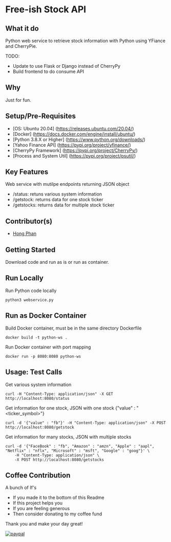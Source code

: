 # Free-ish Stock API

## What it do
Python web service to retrieve stock information with Python using YFiance and CherryPie. 

TODO: 
* Update to use Flask or Django instead of CherryPy
* Build frontend to do consume API


## Why
Just for fun.


## Setup/Pre-Requisites
- [OS: Ubuntu 20.04] (https://releases.ubuntu.com/20.04/)
- [Docker] (https://docs.docker.com/engine/install/ubuntu/)
- [Python 3.8.X or Higher] (https://www.python.org/downloads/)
- [Yahoo Finance API] (https://pypi.org/project/yfinance/)
- [CherryPy Framework] (https://pypi.org/project/CherryPy/)
- [Process and System Util] (https://pypi.org/project/psutil/)


## Key Features 
Web service with mutilpe endpoints returning JSON object
* /status: retuns various system information
* /getstock: returns data for one stock ticker
* /getstocks: returns data for multiple stock ticker


## Contributor(s)
- [Hong Phan](mailto:lhvphan@gmail.com)


## Getting Started
Download code and run as is or run as container. 


## Run Locally 
Run Python code locally
```
python3 webservice.py
```


## Run as Docker Container
Build Docker container, must be in the same directory Dockerfile
```
docker build -t python-ws .
```

Run Docker container with port mapping
```
docker run -p 8080:8080 python-ws
```


## Usage: Test Calls
Get various system information
```
curl -H "Content-Type: application/json" -X GET http://localhost:8080/status
```

Get information for one stock, JSON with one stock {"value" : "<ticker_symbol>"}
```
curl -d '{"value" : "fb"}' -H "Content-Type: application/json" -X POST http://localhost:8080/getstock
```

Get information for many stocks, JSON with multiple stocks
```
curl -d '{"FaceBook" : "fb", "Amazon" : "amzn", "Apple" : "aapl", "Netflix" : "nflx", "Microsoft" : "msft", "Google" : "goog"}' \
    -H "Content-Type: application/json" \
    -X POST http://localhost:8080/getstocks
```


## Coffee Contribution
A bunch of If's
* If you made it to the bottom of this Readme
* If this project helps you
* If you are feeling generous
* Then consider donating to my coffee fund 

Thank you and make your day great! 

[![paypal](https://www.paypalobjects.com/en_US/i/btn/btn_donateCC_LG.gif)](https://www.paypal.com/donate/?hosted_button_id=9GKGUVF5WVM4G)